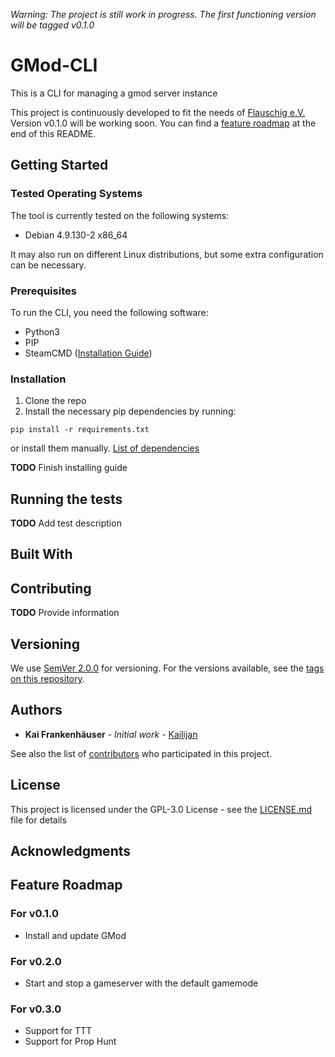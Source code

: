 *Warning: The project is still work in progress. The first functioning version will be tagged v0.1.0*
# GMod-CLI
This is a CLI for managing a gmod server instance

This project is continuously developed to fit the needs of [Flauschig e.V.](https://flauschig.net)
Version v0.1.0 will be working soon. You can find a [feature roadmap](#feature-roadmap) at the end of this README.

## Getting Started

### Tested Operating Systems

The tool is currently tested on the following systems:
- Debian 4.9.130-2 x86_64

It may also run on different Linux distributions, but some extra configuration can be necessary.

### Prerequisites

To run the CLI, you need the following software:
- Python3
- PIP
- SteamCMD ([Installation Guide](https://developer.valvesoftware.com/wiki/SteamCMD#Downloading_SteamCMD))

### Installation

1. Clone the repo
2. Install the necessary pip dependencies by running:
```
pip install -r requirements.txt
```
or install them manually.
[List of dependencies](requirements.txt)

__TODO__ Finish installing guide

## Running the tests

__TODO__ Add test description

## Built With

## Contributing

__TODO__ Provide information

## Versioning

We use [SemVer 2.0.0](https://semver.org/spec/v2.0.0.html) for versioning. For the versions available, see the [tags on this repository](https://github.com/Kailijan/GMod-CLI/tags).

## Authors

* **Kai Frankenhäuser** - *Initial work* - [Kailijan](https://github.com/Kailijan)

See also the list of [contributors](https://github.com/Kailijan/GMod-CLI/graphs/contributors) who participated in this project.

## License

This project is licensed under the GPL-3.0 License - see the [LICENSE.md](LICENSE.md) file for details

## Acknowledgments

## Feature Roadmap

### For v0.1.0
- Install and update GMod

### For v0.2.0
- Start and stop a gameserver with the default gamemode

### For v0.3.0
- Support for TTT
- Support for Prop Hunt
